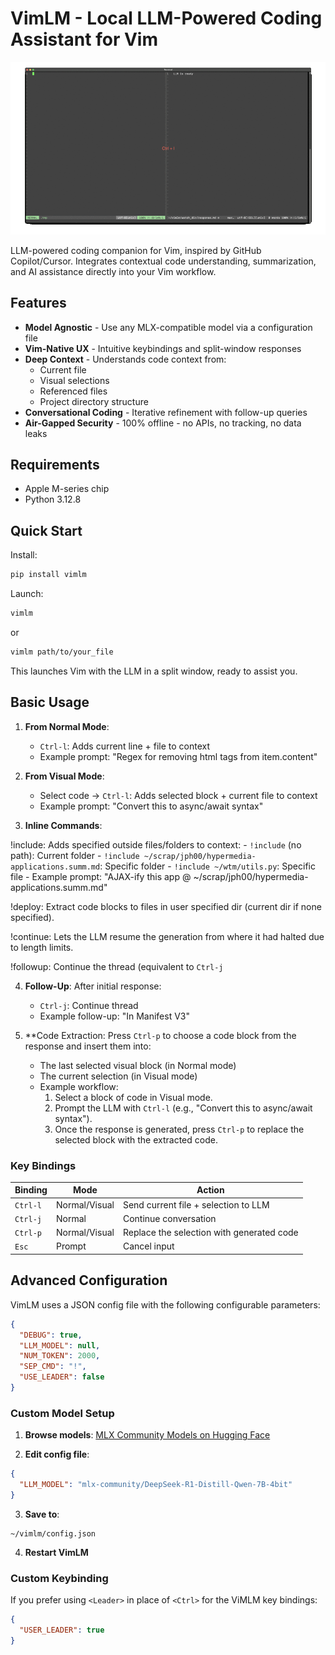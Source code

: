 
# VimLM - Local LLM-Powered Coding Assistant for Vim

![vimlm](https://raw.githubusercontent.com/JosefAlbers/VimLM/main/assets/captioned_vimlm.gif)

LLM-powered coding companion for Vim, inspired by GitHub Copilot/Cursor. Integrates contextual code understanding, summarization, and AI assistance directly into your Vim workflow.

## Features

- **Model Agnostic** - Use any MLX-compatible model via a configuration file
- **Vim-Native UX** - Intuitive keybindings and split-window responses
- **Deep Context** - Understands code context from:
    - Current file
    - Visual selections
    - Referenced files
    - Project directory structure
- **Conversational Coding** - Iterative refinement with follow-up queries
- **Air-Gapped Security** - 100% offline - no APIs, no tracking, no data leaks

## Requirements

- Apple M-series chip
- Python 3.12.8

## Quick Start

Install:

```zsh
pip install vimlm
```

Launch:

```zsh
vimlm
```

or

```zsh
vimlm path/to/your_file
```

This launches Vim with the LLM in a split window, ready to assist you.

## Basic Usage

1. **From Normal Mode**:
    - `Ctrl-l`: Adds current line + file to context
    - Example prompt: "Regex for removing html tags from item.content"

2. **From Visual Mode**:
    - Select code → `Ctrl-l`: Adds selected block + current file to context
    - Example prompt: "Convert this to async/await syntax"

3. **Inline Commands**:

!include: Adds specified outside files/folders to context:
    - `!include` (no path): Current folder
    - `!include ~/scrap/jph00/hypermedia-applications.summ.md`: Specific folder
    - `!include ~/wtm/utils.py`: Specific file
    - Example prompt: "AJAX-ify this app @ ~/scrap/jph00/hypermedia-applications.summ.md"

!deploy: Extract code blocks to files in user specified dir (current dir if none specified).

!continue: Lets the LLM resume the generation from where it had halted due to length limits.

!followup: Continue the thread (equivalent to `Ctrl-j`

4. **Follow-Up**: After initial response:
    - `Ctrl-j`: Continue thread
    - Example follow-up: "In Manifest V3"

4. **Code Extraction: Press `Ctrl-p` to choose a code block from the response and insert them into:
    - The last selected visual block (in Normal mode)
    - The current selection (in Visual mode)
    - Example workflow:
        1. Select a block of code in Visual mode.
        2. Prompt the LLM with `Ctrl-l` (e.g., "Convert this to async/await syntax").
        3. Once the response is generated, press `Ctrl-p` to replace the selected block with the extracted code.

### Key Bindings

| Binding    | Mode          | Action                                 |
|------------|---------------|----------------------------------------|
| `Ctrl-l`   | Normal/Visual | Send current file + selection to LLM   |
| `Ctrl-j`   | Normal        | Continue conversation                  |
| `Ctrl-p`   | Normal/Visual | Replace the selection with generated code |
| `Esc`      | Prompt        | Cancel input                           |

## Advanced Configuration

VimLM uses a JSON config file with the following configurable parameters:

```json
{
  "DEBUG": true,
  "LLM_MODEL": null,
  "NUM_TOKEN": 2000,
  "SEP_CMD": "!",
  "USE_LEADER": false
}
```

### Custom Model Setup

1. **Browse models**: [MLX Community Models on Hugging Face](https://huggingface.co/mlx-community)

2. **Edit config file**:

```json
{
  "LLM_MODEL": "mlx-community/DeepSeek-R1-Distill-Qwen-7B-4bit"
}
```
3. **Save to**:

```
~/vimlm/config.json
```

4. **Restart VimLM**


### Custom Keybinding

If you prefer using `<Leader>` in place of `<Ctrl>` for the ViMLM key bindings:

```json
{
  "USER_LEADER": true
}
```


